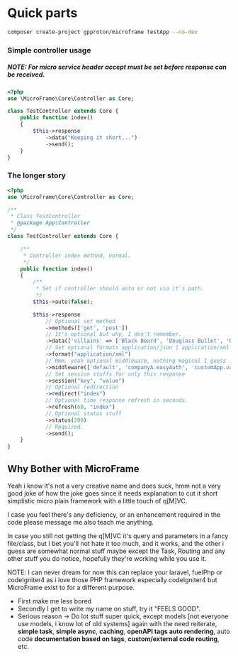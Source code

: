 # Quick parts

```bash
composer create-project gpproton/microframe testApp --no-dev
```

### Simple controller usage

##### NOTE: For micro service header accept must be set before response can be received.

```php
<?php
use \MicroFrame\Core\Controller as Core;

class TestController extends Core {
    public function index()
    {
        $this->response
            ->data("Keeping it short...")
            ->send();
    }
}
```

### The longer story

```php
<?php
use \MicroFrame\Core\Controller as Core;

/**
 * Class TestController
 * @package App\Controller
 */
class TestController extends Core {

    /**
     * Controller index method, normal.
     */
    public function index()
    {
        /**
         * Set if controller should auto or not via it's path.
         */
        $this->auto(false);

        $this->response
            // Optional set method
            ->methods(['get', 'post'])
            // It's optional but why, I don't remember.
            ->data(['villains' => ['Black Beard', 'Douglass Bullet', 'D Rocks', 'Im Sama']])
            // Set optional formats application/json | application/xml no etc for now.
            ->format("application/xml")
            // Hmm, yeah optional middleware, nothing magical I guess if they all return true.
            ->middleware(['default', 'companyA.easyAuth', 'customApp.validation'])
            // Set session stuffs for only this response
            ->session("key", "value")
            // Optional redirection
            ->redirect("index")
            // Optional time response refresh in seconds.
            ->refresh(60, "index")
            // Optional status stuff
            ->status(200)
            // Required.
            ->send();
    }
}
```

## Why Bother with MicroFrame

Yeah i know it's not a very creative name and does suck, hmm not a very good joke of how the joke goes since it needs explanation to cut it short simplistic micro plain framework with a little touch of q[M]VC.

I case you feel there's any deficiency, or an enhancement required in the code please message me also teach me anything.

In case you still not getting the q[M]VC it's query and parameters in a fancy file/class, but I bet you'll not hate it too much, and it works, and the other i guess are somewhat normal stuff maybe except the Task, Routing and any other stuff you do notice, hopefully they're working while you use it.

NOTE: I can never dream for now this can replace your laravel, fuelPhp or codeIgniter4 as i love those PHP framework especially codeIgniter4 but MicroFrame exist to for a different purpose.

* First make me less bored
* Secondly I get to write my name on stuff, try it "FEELS GOOD".
* Serious reason -> Do lot stuff super quick, except models [not everyone use models, i know lot of old systems] again with the need reiterate, **simple task**, **simple async**, **caching**, **openAPI tags auto rendering**, auto code **documentation based on tags**, **custom/external code routing**, etc.

